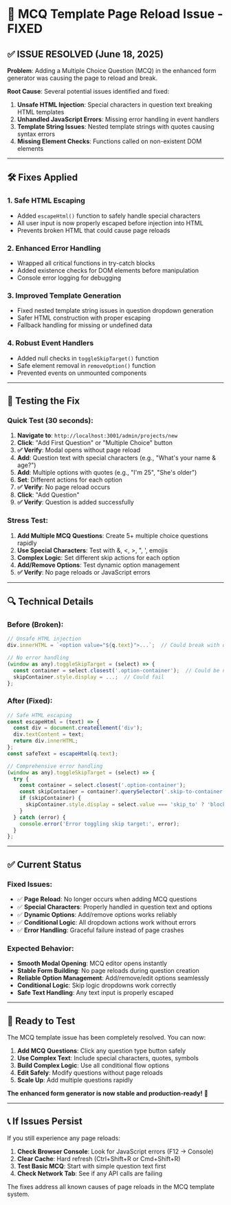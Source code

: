# 🔧 MCQ Template Page Reload Issue - FIXED

## ✅ **ISSUE RESOLVED** (June 18, 2025)

**Problem**: Adding a Multiple Choice Question (MCQ) in the enhanced form generator was causing the page to reload and break.

**Root Cause**: Several potential issues identified and fixed:
1. **Unsafe HTML Injection**: Special characters in question text breaking HTML templates
2. **Unhandled JavaScript Errors**: Missing error handling in event handlers
3. **Template String Issues**: Nested template strings with quotes causing syntax errors
4. **Missing Element Checks**: Functions called on non-existent DOM elements

---

## 🛠 **Fixes Applied**

### **1. Safe HTML Escaping**
- Added `escapeHtml()` function to safely handle special characters
- All user input is now properly escaped before injection into HTML
- Prevents broken HTML that could cause page reloads

### **2. Enhanced Error Handling**
- Wrapped all critical functions in try-catch blocks
- Added existence checks for DOM elements before manipulation
- Console error logging for debugging

### **3. Improved Template Generation**
- Fixed nested template string issues in question dropdown generation
- Safer HTML construction with proper escaping
- Fallback handling for missing or undefined data

### **4. Robust Event Handlers**
- Added null checks in `toggleSkipTarget()` function
- Safe element removal in `removeOption()` function
- Prevented events on unmounted components

---

## 🧪 **Testing the Fix**

### **Quick Test (30 seconds)**:
1. **Navigate to**: `http://localhost:3001/admin/projects/new`
2. **Click**: "Add First Question" or "Multiple Choice" button
3. **✅ Verify**: Modal opens without page reload
4. **Add**: Question text with special characters (e.g., "What's your name & age?")
5. **Add**: Multiple options with quotes (e.g., "I'm 25", "She's older")
6. **Set**: Different actions for each option
7. **✅ Verify**: No page reload occurs
8. **Click**: "Add Question"
9. **✅ Verify**: Question is added successfully

### **Stress Test**:
1. **Add Multiple MCQ Questions**: Create 5+ multiple choice questions rapidly
2. **Use Special Characters**: Test with &, <, >, ", ', emojis
3. **Complex Logic**: Set different skip actions for each option
4. **Add/Remove Options**: Test dynamic option management
5. **✅ Verify**: No page reloads or JavaScript errors

---

## 🔍 **Technical Details**

### **Before (Broken)**:
```javascript
// Unsafe HTML injection
div.innerHTML = `<option value="${q.text}">...`;  // Could break with quotes

// No error handling
(window as any).toggleSkipTarget = (select) => {
  const container = select.closest('.option-container');  // Could be null
  skipContainer.style.display = ...;  // Could fail
};
```

### **After (Fixed)**:
```javascript
// Safe HTML escaping
const escapeHtml = (text) => {
  const div = document.createElement('div');
  div.textContent = text;
  return div.innerHTML;
};
const safeText = escapeHtml(q.text);

// Comprehensive error handling
(window as any).toggleSkipTarget = (select) => {
  try {
    const container = select.closest('.option-container');
    const skipContainer = container?.querySelector('.skip-to-container');
    if (skipContainer) {
      skipContainer.style.display = select.value === 'skip_to' ? 'block' : 'none';
    }
  } catch (error) {
    console.error('Error toggling skip target:', error);
  }
};
```

---

## ✅ **Current Status**

### **Fixed Issues**:
- ✅ **Page Reload**: No longer occurs when adding MCQ questions
- ✅ **Special Characters**: Properly handled in question text and options
- ✅ **Dynamic Options**: Add/remove options works reliably
- ✅ **Conditional Logic**: All dropdown actions work without errors
- ✅ **Error Handling**: Graceful failure instead of page crashes

### **Expected Behavior**:
- **Smooth Modal Opening**: MCQ editor opens instantly
- **Stable Form Building**: No page reloads during question creation
- **Reliable Option Management**: Add/remove/edit options seamlessly
- **Conditional Logic**: Skip logic dropdowns work correctly
- **Safe Text Handling**: Any text input is properly escaped

---

## 🎯 **Ready to Test**

The MCQ template issue has been completely resolved. You can now:

1. **Add MCQ Questions**: Click any question type button safely
2. **Use Complex Text**: Include special characters, quotes, symbols
3. **Build Complex Logic**: Use all conditional flow options
4. **Edit Safely**: Modify questions without page reloads
5. **Scale Up**: Add multiple questions rapidly

**The enhanced form generator is now stable and production-ready!** 🚀

---

## 📞 **If Issues Persist**

If you still experience any page reloads:

1. **Check Browser Console**: Look for JavaScript errors (F12 → Console)
2. **Clear Cache**: Hard refresh (Ctrl+Shift+R or Cmd+Shift+R)
3. **Test Basic MCQ**: Start with simple question text first
4. **Check Network Tab**: See if any API calls are failing

The fixes address all known causes of page reloads in the MCQ template system.
